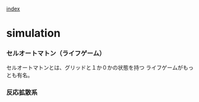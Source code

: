 [index](https://github.com/kitasenjudesign/CreativeCodingDictionary/blob/master/README.md)

# simulation


### セルオートマトン（ライフゲーム）
セルオートマトンとは、グリッドと１か０かの状態を持つ
ライフゲームがもっとも有名。



###  反応拡散系
